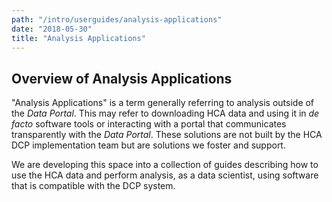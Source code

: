 ```yaml
---
path: "/intro/userguides/analysis-applications"
date: "2018-05-30"
title: "Analysis Applications"
---
```


## Overview of Analysis Applications

"Analysis Applications" is a term generally referring to analysis outside of the *Data Portal*. This may refer to downloading HCA data and using it in *de facto* software tools or interacting with a portal that communicates transparently with the *Data Portal*. These solutions are not built by the HCA DCP implementation team but are solutions we foster and support.   

We are developing this space into a collection of guides describing how to use the HCA data and perform analysis, as a data scientist, using software that is compatible with the DCP system.

